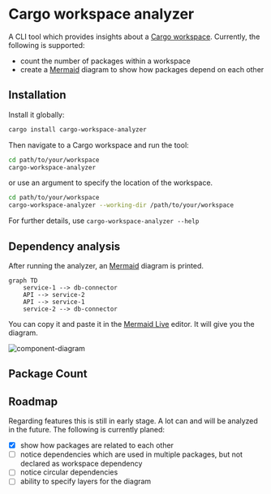 # Cargo workspace analyzer

A CLI tool which provides insights about
a [Cargo workspace](https://doc.rust-lang.org/book/ch14-03-cargo-workspaces.html). Currently, the following is
supported:

- count the number of packages within a workspace
- create a [Mermaid](https://mermaid.js.org/) diagram to show how packages depend on each other

## Installation

Install it globally:

 ```sh
 cargo install cargo-workspace-analyzer
 ```

Then navigate to a Cargo workspace and run the tool:

 ```sh
 cd path/to/your/workspace
 cargo-workspace-analyzer
 ```

or use an argument to specify the location of the workspace.

 ```sh
 cd path/to/your/workspace
 cargo-workspace-analyzer --working-dir /path/to/your/workspace
 ```

For further details, use `cargo-workspace-analyzer --help`

## Dependency analysis

After running the analyzer, an [Mermaid](https://mermaid.js.org/)  diagram is printed.

```shell
graph TD
    service-1 --> db-connector
    API --> service-2
    API --> service-1
    service-2 --> db-connector
```

You can copy it and paste it in the [Mermaid Live](https://mermaid.live/) editor. It will give you the diagram.

<img src="https://www.mermaidchart.com/raw/4a0accd0-450c-4d4c-b602-13dd0000449d?theme=light&version=v0.1&format=svg&format=svg" alt="component-diagram">


## Package Count

## Roadmap

Regarding features this is still in early stage. A lot can and will be analyzed in the future. The following is
currently planed:

- [x] show how packages are related to each other
- [ ] notice dependencies which are used in multiple packages, but not declared as workspace dependency
- [ ] notice circular dependencies
- [ ] ability to specify layers for the diagram